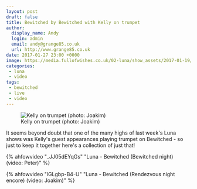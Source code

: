```yaml
---
layout: post
draft: false
title: Bewitched by Bewitched with Kelly on trumpet
author:
  display_name: Andy
  login: admin
  email: andy@grange85.co.uk
  url: http://www.grange85.co.uk
date: 2017-01-27 23:00 +0000
image: https://media.fullofwishes.co.uk/02-luna/show_assets/2017-01-19/2017-01-19-luna-kelly-joakim.jpg
categories:
 - luna
 - video
tags:
 - bewitched
 - live
 - video
---
```

<figure class="caption aligncenter"><img src="https://media.fullofwishes.co.uk/02-luna/show_assets/2017-01-19/2017-01-19-luna-kelly-joakim.jpg" alt="Kelly on trumpet (photo: Joakim)" /><figcaption class="caption-text">Kelly on trumpet (photo: Joakim)</figcaption></figure>
<p class="lead">It seems beyond doubt that one of the many highs of last week's Luna shows was Kelly's guest appearances playing trumpet on Bewitched - so just to keep it together here's a collection of just that!</p>

{% ahfowvideo "_JJ05dEYqGs" "Luna - Bewitched (Bewitched night) (video: Peter)" %}

{% ahfowvideo "lGLgbp-B4-U" "Luna - Bewitched (Rendezvous night encore) (video: Joakim)" %}
